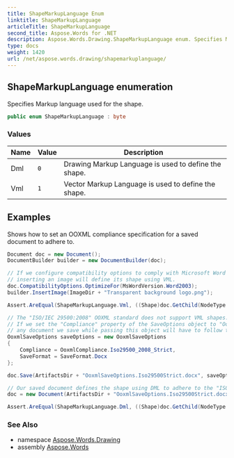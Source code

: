 ```yaml
---
title: ShapeMarkupLanguage Enum
linktitle: ShapeMarkupLanguage
articleTitle: ShapeMarkupLanguage
second_title: Aspose.Words for .NET
description: Aspose.Words.Drawing.ShapeMarkupLanguage enum. Specifies Markup language used for the shape in C#.
type: docs
weight: 1420
url: /net/aspose.words.drawing/shapemarkuplanguage/
---
```

## ShapeMarkupLanguage enumeration

Specifies Markup language used for the shape.

```csharp
public enum ShapeMarkupLanguage : byte
```

### Values

| Name | Value | Description |
| --- | --- | --- |
| Dml | `0` | Drawing Markup Language is used to define the shape. |
| Vml | `1` | Vector Markup Language is used to define the shape. |

## Examples

Shows how to set an OOXML compliance specification for a saved document to adhere to.

```csharp
Document doc = new Document();
DocumentBuilder builder = new DocumentBuilder(doc);

// If we configure compatibility options to comply with Microsoft Word 2003,
// inserting an image will define its shape using VML.
doc.CompatibilityOptions.OptimizeFor(MsWordVersion.Word2003);
builder.InsertImage(ImageDir + "Transparent background logo.png");

Assert.AreEqual(ShapeMarkupLanguage.Vml, ((Shape)doc.GetChild(NodeType.Shape, 0, true)).MarkupLanguage);

// The "ISO/IEC 29500:2008" OOXML standard does not support VML shapes.
// If we set the "Compliance" property of the SaveOptions object to "OoxmlCompliance.Iso29500_2008_Strict",
// any document we save while passing this object will have to follow that standard. 
OoxmlSaveOptions saveOptions = new OoxmlSaveOptions
{
    Compliance = OoxmlCompliance.Iso29500_2008_Strict,
    SaveFormat = SaveFormat.Docx
};

doc.Save(ArtifactsDir + "OoxmlSaveOptions.Iso29500Strict.docx", saveOptions);

// Our saved document defines the shape using DML to adhere to the "ISO/IEC 29500:2008" OOXML standard.
doc = new Document(ArtifactsDir + "OoxmlSaveOptions.Iso29500Strict.docx");

Assert.AreEqual(ShapeMarkupLanguage.Dml, ((Shape)doc.GetChild(NodeType.Shape, 0, true)).MarkupLanguage);
```

### See Also

* namespace [Aspose.Words.Drawing](../../aspose.words.drawing/)
* assembly [Aspose.Words](../../)

